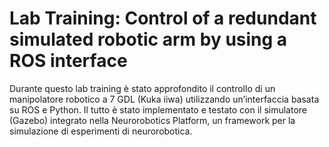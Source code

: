 # Lab Training: Control of a redundant simulated robotic arm by using a ROS interface
Durante questo lab training è stato approfondito il controllo di un manipolatore robotico a 7 GDL (Kuka
iiwa) utilizzando un’interfaccia basata su ROS e Python. Il tutto è stato implementato e testato con il
simulatore (Gazebo) integrato nella Neurorobotics Platform, un framework per la simulazione di esperimenti
di neurorobotica.
